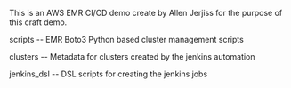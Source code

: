 This is an AWS EMR CI/CD demo create by Allen Jerjiss for the purpose of this craft demo.

scripts -- EMR Boto3 Python based cluster management scripts

clusters -- Metadata for clusters created by the jenkins automation

jenkins_dsl -- DSL scripts for creating the jenkins jobs
